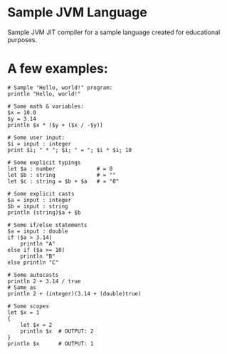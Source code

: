# Sample JVM Language
Sample JVM JIT compiler for a sample language created for educational purposes.
# A few examples:
```
# Sample "Hello, world!" program:
println "Hello, world!"
```
```
# Some math & variables:
$x = 10.0
$y = 3.14
println $x * ($y + ($x / -$y))
```
```
# Some user input:
$i = input : integer
print $i; " * "; $i; " = "; $i * $i; 10
```
```
# Some explicit typings
let $a : number             # = 0
let $b : string             # = ""
let $c : string = $b + $a   # = "0"
```
```
# Some explicit casts
$a = input : integer
$b = input : string
println (string)$a + $b
```
```
# Some if/else statements
$a = input : double
if ($a > 3.14)
    println "A"
else if ($a >= 10)
    println "B"
else println "C"
```
```
# Some autocasts
println 2 + 3.14 / true
# Same as
println 2 + (integer)(3.14 + (double)true)
```
```
# Some scopes
let $x = 1
{
    let $x = 2
    println $x  # OUTPUT: 2
}
println $x      # OUTPUT: 1
```